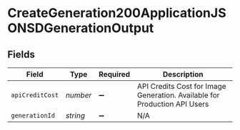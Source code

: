 # CreateGeneration200ApplicationJSONSDGenerationOutput


## Fields

| Field                                                                     | Type                                                                      | Required                                                                  | Description                                                               |
| ------------------------------------------------------------------------- | ------------------------------------------------------------------------- | ------------------------------------------------------------------------- | ------------------------------------------------------------------------- |
| `apiCreditCost`                                                           | *number*                                                                  | :heavy_minus_sign:                                                        | API Credits Cost for Image Generation. Available for Production API Users |
| `generationId`                                                            | *string*                                                                  | :heavy_minus_sign:                                                        | N/A                                                                       |